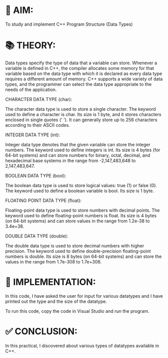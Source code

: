 # 🧭 AIM: 
To study and implement C++ Program Structure (Data Types)

# 📚 THEORY: 
Data types specify the type of data that a variable can store. Whenever a variable is defined in C++, the compiler allocates some memory for that variable based on the data type with which it is declared as every data type requires a different amount of memory. C++ supports a wide variety of data types, and the programmer can select the data type appropriate to the needs of the application.

CHARACTER DATA TYPE (char): 

The character data type is used to store a single character. The keyword used to define a character is char. Its size is 1 byte, and it stores characters enclosed in single quotes (' '). It can generally store up to 256 characters according to their ASCII codes.

INTEGER DATA TYPE (int): 

Integer data type denotes that the given variable can store the integer numbers. The keyword used to define integers is int. Its size is 4 bytes (for 64-bit systems) and can store numbers for binary, octal, decimal, and hexadecimal base systems in the range from -2,147,483,648 to 2,147,483,647.

BOOLEAN DATA TYPE (bool): 

The boolean data type is used to store logical values: true (1) or false (0). The keyword used to define a boolean variable is bool. Its size is 1 byte.

FLOATING POINT DATA TYPE (float): 

Floating-point data type is used to store numbers with decimal points. The keyword used to define floating-point numbers is float. Its size is 4 bytes (on 64-bit systems) and can store values in the range from 1.2e-38 to 3.4e+38.

DOUBLE DATA TYPE (double): 

The double data type is used to store decimal numbers with higher precision. The keyword used to define double-precision floating-point numbers is double. Its size is 8 bytes (on 64-bit systems) and can store the values in the range from 1.7e-308 to 1.7e+308.

# 🧪 IMPLEMENTATION: 
In this code, I have asked the user for input for various datatypes and I have printed out the type and the size of the datatype.

To run this code, copy the code in Visual Studio and run the program.

# ✅ CONCLUSION: 
In this practical, I discovered about various types of datatypes available in C++.
